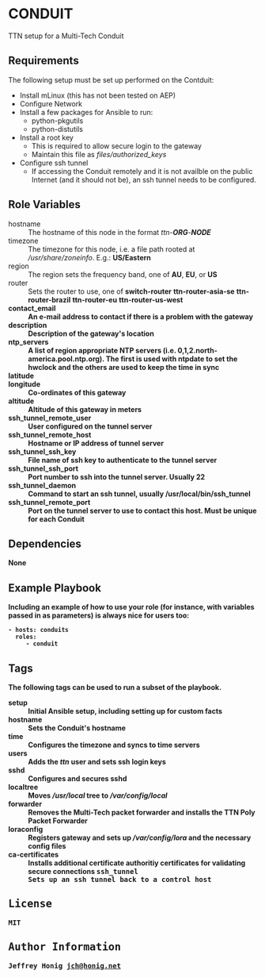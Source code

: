 CONDUIT
=========

TTN setup for a Multi-Tech Conduit

Requirements
------------

The following setup must be set up performed on the Contduit:

+ Install mLinux (this has not been tested on AEP)
+ Configure Network
+ Install a few packages for Ansible to run:
    + python-pkgutils
    + python-distutils
+ Install a root key
    + This is required to allow secure login to the gateway
    + Maintain this file as *files/authorized_keys*
+ Configure ssh tunnel
    + If accessing the Conduit remotely and it is not availble on the
      public Internet (and it should not be), an ssh tunnel needs to
      be configured.

Role Variables
--------------

<dl>
	<dt>hostname</dt>
	<dd>The hostname of this node in the format <i>ttn-<b>ORG</b>-<b>NODE</b></i></dd>
	<dt>timezone</dt>
	<dd>The timezone for this node, i.e. a file path rooted at
	<i>/usr/share/zoneinfo</i>.  E.g.: <b>US/Eastern</b></dd>
	<dt>region</dt>
	<dd>The region sets the frequency band, one of <b>AU</b>, <b>EU</b>, or <b>US</b></dd>
	<dt>router</dt>
	<dd>Sets the router to use, one of <b>switch-router</b> <b>ttn-router-asia-se</b> <b>ttn-router-brazil</b> <b>ttn-router-eu</b> <b>ttn-router-us-west</dd>
	<dt>contact_email</dt>
	<dd>An e-mail address to contact if there is a problem with the gateway</dd>
	<dt>description</dt>
	<dd>Description of the gateway's location</dd>
	<dt>ntp_servers</dt>
	<dd>A list of region appropriate NTP servers
	(i.e. 0,1,2.north-america.pool.ntp.org).  The first is used with
	ntpdate to set the hwclock and the others are used to keep the
	time in sync</dd>
	<dt>latitude</dt>
	<dt>longitude</dt>
	<dd>Co-ordinates of this gateway</dd>
	<dt>altitude</dt>
	<dd>Altitude of this gateway in meters</dd>
	<dt>ssh_tunnel_remote_user</dt>
	<dd>User configured on the tunnel server</dd>
	<dt>ssh_tunnel_remote_host</dt>
	<dd>Hostname or IP address of tunnel server</dd>
	<dt>ssh_tunnel_ssh_key</dt>
	<dd>File name of ssh key to authenticate to the tunnel server</dd>
	<dt>ssh_tunnel_ssh_port</dt>
	<dd>Port number to ssh into the tunnel server.  Usually 22</dt>
	<dt>ssh_tunnel_daemon</dt>
	<dd>Command to start an ssh tunnel, usually /usr/local/bin/ssh_tunnel</dd>
	<dt>ssh_tunnel_remote_port</dt>
	<dd>Port on the tunnel server to use to contact this host.  Must be unique for each Conduit</dd>
</dl>

Dependencies
------------

None

Example Playbook
----------------

Including an example of how to use your role (for instance, with variables passed in as parameters) is always nice for users too:

    - hosts: conduits
      roles:
         - conduit

Tags
----

The following tags can be used to run a subset of the playbook.

<dl>
	<dt>setup</dt>
	<dd>Initial Ansible setup, including setting up for custom facts</dd>
	<dt>hostname</dt>
	<dd>Sets the Conduit's hostname</dd>
	<dt>time</dt>
	<dd>Configures the timezone and syncs to time servers<dd>
	<dt>users</dt>
	<dd>Adds the <i>ttn</i> user and sets ssh login keys</dd>
	<dt>sshd</dt>
	<dd>Configures and secures sshd</dd>
	<dt>localtree</dt>
	<dd>Moves <i>/usr/local</i> tree to <i>/var/config/local</i></dd>
	<dt>forwarder</dt>
	<dd>Removes the Multi-Tech packet forwarder and installs the TTN Poly Packet Forwarder</dd>
	<dt>loraconfig</dt>
	<dd>Registers gateway and sets up <i>/var/config/lora</i> and the necessary config files</dd>
	<dt>ca-certificates</dt>
	<dd>Installs additional certificate authoritiy certificates for validating secure connections</dt>
	<tt>ssh_tunnel</dt>
	<dd>Sets up an ssh tunnel back to a control host<dd>
</dl>

License
-------

MIT

Author Information
------------------

Jeffrey Honig <jch@honig.net>

